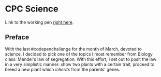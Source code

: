 # CPC Science

Link to the working pen [right here](https://codepen.io/borntofrappe/full/JVPOxp).

## Preface

With the last #codepenchallenge for the month of March, devoted to science, I decided to pick one of the topics I most remember from Biology class: Mendel's law of segregation. With this effort, I set out to posit the law in a very simplistic manner: show two plants with a certain trait, proceed to breed a new plant which _inherits_ from the parents' genes.

